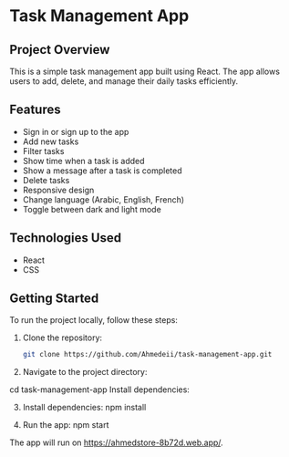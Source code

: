 # Task Management App

## Project Overview
This is a simple task management app built using React. The app allows users to add, delete, and manage their daily tasks efficiently.

## Features
- Sign in or sign up to the app
- Add new tasks
- Filter tasks
- Show time when a task is added
- Show a message after a task is completed
- Delete tasks
- Responsive design
- Change language (Arabic, English, French)
- Toggle between dark and light mode

## Technologies Used
- React
- CSS

## Getting Started
To run the project locally, follow these steps:

1. Clone the repository:
   ```bash
   git clone https://github.com/Ahmedeii/task-management-app.git

2. Navigate to the project directory:

  cd task-management-app
  Install dependencies:

3. Install dependencies:
  npm install

4. Run the app:
  npm start

  The app will run on https://ahmedstore-8b72d.web.app/.